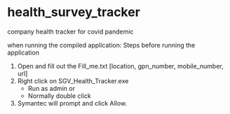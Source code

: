 # health_survey_tracker
company health tracker for covid pandemic

when running the compiled application:
Steps before running the application 
1. Open and fill out the Fill_me.txt [location, gpn_number, mobile_number, url]
2. Right click on SGV_Health_Tracker.exe 
   - Run as admin or
   - Normally double click
3. Symantec will prompt and click Allow.
